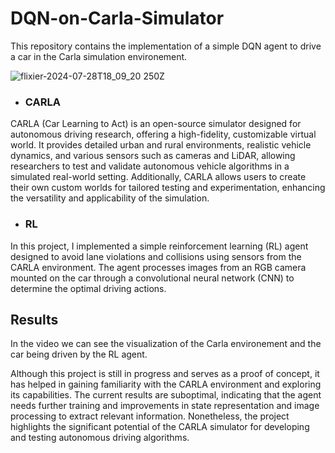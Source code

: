 # DQN-on-Carla-Simulator
This repository contains the implementation of a simple DQN agent to drive a car in the Carla simulation environement. 

![flixier-2024-07-28T18_09_20 250Z](https://github.com/user-attachments/assets/f9188dd5-467b-432d-a835-74d9edc0898b)


- ### CARLA
CARLA (Car Learning to Act) is an open-source simulator designed for autonomous driving research, offering a high-fidelity, customizable virtual world. It provides detailed urban and rural environments, realistic vehicle dynamics, and various sensors such as cameras and LiDAR, allowing researchers to test and validate autonomous vehicle algorithms in a simulated real-world setting. Additionally, CARLA allows users to create their own custom worlds for tailored testing and experimentation, enhancing the versatility and applicability of the simulation.

- ### RL
In this project, I implemented a simple reinforcement learning (RL) agent designed to avoid lane violations and collisions using sensors from the CARLA environment. The agent processes images from an RGB camera mounted on the car through a convolutional neural network (CNN) to determine the optimal driving actions.

## Results
In the video we can see the visualization of the Carla environement and the car being driven by the RL agent. 

Although this project is still in progress and serves as a proof of concept, it has helped in gaining familiarity with the CARLA environment and exploring its capabilities. The current results are suboptimal, indicating that the agent needs further training and improvements in state representation and image processing to extract relevant information. Nonetheless, the project highlights the significant potential of the CARLA simulator for developing and testing autonomous driving algorithms.




